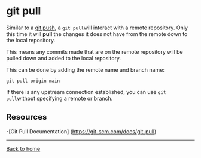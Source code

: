 # git pull

Similar to a [git push](./PUSH.md), a `git pull`will interact with a remote repository. Only this time it will **pull** the changes it does not have from the remote down to the local repository.

This means any commits made that are on the remote repository will be pulled down and added to the local repository.

This can be done by adding the remote name and branch name:
````
git pull origin main
````

If there is any upstream connection established, you can use `git pull`without specifying a remote or branch.

## Resources

-[Git Pull Documentation] (https://git-scm.com/docs/git-pull)

---

[Back to home](../README.md)